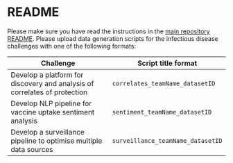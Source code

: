 # README

Please make sure you have read the instructions in the [main repository README](../README.md).
Please upload data generation scripts for the infectious disease challenges with one of the following formats:

| Challenge | Script title format |
|-----------|---------------------|
| Develop a platform for discovery and analysis of correlates of protection | `correlates_teamName_datasetID` |
| Develop NLP pipeline for vaccine uptake sentiment analysis | `sentiment_teamName_datasetID` |
| Develop a surveillance pipeline to optimise multiple data sources | `surveillance_teamName_datasetID` |
